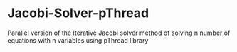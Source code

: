 # Jacobi-Solver-pThread
Parallel version of the Iterative Jacobi solver method of solving n number of equations with n variables using pThread library

